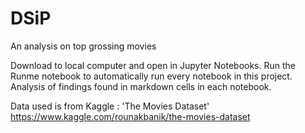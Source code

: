 # DSiP
An analysis on top grossing movies

Download to local computer and open in Jupyter Notebooks.
Run the Runme notebook to automatically run every notebook in this project. Analysis of findings found in markdown cells in each notebook. 

Data used is from Kaggle : 'The Movies Dataset'  https://www.kaggle.com/rounakbanik/the-movies-dataset
